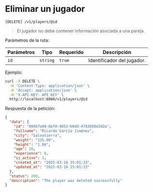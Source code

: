 # Eliminar un jugador

```
[DELETE] /v1/players/@id
```

> El jugador no debe contener información asociada a una pareja.

Parámetros de la ruta:

| Parámetros | Tipo | Requerido | Descripción |
| ---------- | ---- | --------- | ----------- |
| `id` | `string` | `true` | Identificador del jugador. |

Ejemplo:

```bash
curl -X DELETE \
  -H 'Content-Type: application/json' \
  -H 'Accept: application/json' \
  -H 'X-API-KEY: API_KEY' \
  http://localhost:8080/v1/players/@id
```

Respuesta de la petición:

```json
{
  "data": {
    "id": "004b7a08-6bf0-4852-b0dd-4783058e2d2a",
    "fullname": "Ricardo García Jiménez",
    "city": "Salvatierra",
    "weight": "135.00",
    "height": "1.86",
    "age": 26,
    "experience": 0,
    "is_active": 1,
    "created_at": "2025-03-18 15:01:33",
    "updated_at": "2025-03-18 15:01:33"
  },
  "status": 200,
  "description": "The player was deleted successfully"
}
```
